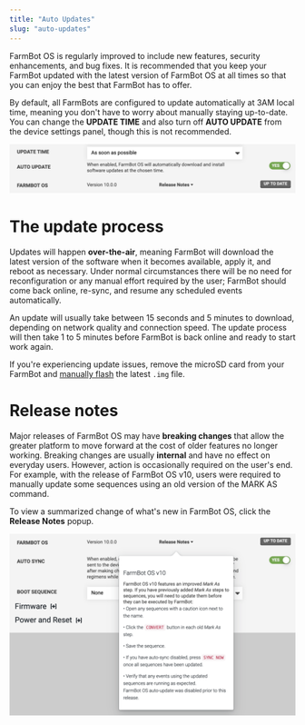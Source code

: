 ```yaml
---
title: "Auto Updates"
slug: "auto-updates"
---
```


FarmBot OS is regularly improved to include new features, security enhancements, and bug fixes. It is recommended that you keep your FarmBot updated with the latest version of FarmBot OS at all times so that you can enjoy the best that FarmBot has to offer.

By default, all FarmBots are configured to update automatically at 3AM local time, meaning you don't have to worry about manually staying up-to-date. You can change the **UPDATE TIME** and also turn off **AUTO UPDATE** from the device settings panel, though this is not recommended.

![FBOS updates](_images/fbos_updates.png)

# The update process
Updates will happen **over-the-air**, meaning FarmBot will download the latest version of the software when it becomes available, apply it, and reboot as necessary. Under normal circumstances there will be no need for reconfiguration or any manual effort required by the user; FarmBot should come back online, re-sync, and resume any scheduled events automatically.

An update will usually take between 15 seconds and 5 minutes to download, depending on network quality and connection speed. The update process will then take 1 to 5 minutes before FarmBot is back online and ready to start work again.

If you're experiencing update issues, remove the microSD card from your FarmBot and [manually flash](../intro.md) the latest `.img` file.

# Release notes
Major releases of FarmBot OS may have **breaking changes** that allow the greater platform to move forward at the cost of older features no longer working. Breaking changes are usually **internal** and have no effect on everyday users. However, action is occasionally required on the user's end. For example, with the release of FarmBot OS v10, users were required to manually update some sequences using an old version of the <span class="fb-step fb-mark-as">MARK AS</span> command.

To view a summarized change of what's new in FarmBot OS, click the **Release Notes** popup.

![farmbot os release notes](_images/farmbot_os_release_notes.png)

